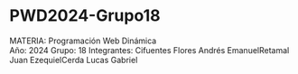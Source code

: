 # PWD2024-Grupo18
MATERIA: Programación Web Dinámica<br>
Año: 2024
Grupo: 18
Integrantes: <tr>Cifuentes Flores Andrés Emanuel</tr><tr>Retamal Juan Ezequiel</tr><tr>Cerda Lucas Gabriel</tr>
